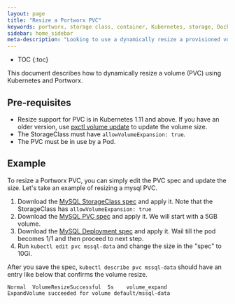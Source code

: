 ```yaml
---
layout: page
title: "Resize a Portworx PVC"
keywords: portworx, storage class, container, Kubernetes, storage, Docker, k8s, flexvol, pv, persistent disk,StatefulSets
sidebar: home_sidebar
meta-description: "Looking to use a dynamically resize a provisioned volume with Kubernetes?  Follow this step-by-step tutorial on how to do it with Portworx."
---
```


* TOC
{:toc}

This document describes how to dynamically resize a volume (PVC) using Kubernetes and Portworx.

## Pre-requisites

* Resize support for PVC is in Kubernetes 1.11 and above. If you have an older version, use [pxctl volume update](/control/volume.html#pxctl-volume-update) to update the volume size.
* The StorageClass must have `allowVolumeExpansion: true`.
* The PVC must be in use by a Pod.

## Example

To resize a Portworx PVC, you can simply edit the PVC spec and update the size. Let's take an example of resizing a mysql PVC.

1. Download the [MySQL StorageClass spec](/k8s-samples/mssql/mssql_sc.yml?raw=true) and apply it. Note that the StorageClass has `allowVolumeExpansion: true`
2. Download the [MySQL PVC spec](/k8s-samples/mssql/mssql_pvc.yml?raw=true) and apply it. We will start with a 5GB volume.
3. Download the [MySQL Deployment spec](/k8s-samples/mssql/mssql_deployment.yml?raw=true) and apply it. Wail till the pod becomes 1/1 and then proceed to next step.
4. Run `kubectl edit pvc mssql-data` and change the size in the "spec" to 10Gi.

After you save the spec, `kubectl describe pvc mssql-data` should have an entry like below that confirms the volume resize.

```
Normal  VolumeResizeSuccessful  5s    volume_expand                ExpandVolume succeeded for volume default/mssql-data
```